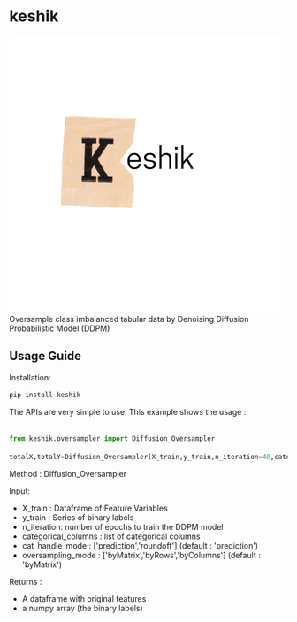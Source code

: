 # keshik


<img src="https://github.com/rajoy99/keshik/blob/main/KeshikLogo.png"/> 
Oversample class imbalanced tabular data by Denoising Diffusion Probabilistic Model (DDPM)

**Usage Guide**
---

Installation:

```python
pip install keshik
```

The APIs are very simple to use. This example shows the usage : 

```python

from keshik.oversampler import Diffusion_Oversampler

totalX,totalY=Diffusion_Oversampler(X_train,y_train,n_iteration=40,categorical_columns=['SEX','EDUCATION','MARRIAGE','PAY_0','PAY_2','PAY_3','PAY_4','PAY_5','PAY_6'])


```

Method : Diffusion_Oversampler 


Input:  
* X_train : Dataframe of Feature Variables 
* y_train : Series of binary labels 
* n_iteration: number of epochs to train the DDPM model 
* categorical_columns : list of categorical columns 
* cat_handle_mode : ['prediction','roundoff'] (default : 'prediction')
* oversampling_mode : ['byMatrix','byRows','byColumns'] (default : 'byMatrix')

Returns : 
* A dataframe with original features 
* a numpy array (the binary labels) 
    

